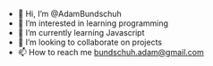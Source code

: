 - 👋 Hi, I’m @AdamBundschuh
- 👀 I’m interested in learning programming
- 🌱 I’m currently learning Javascript
- 💞️ I’m looking to collaborate on projects
- 📫 How to reach me bundschuh.adam@gmail.com

<!---
AdamBundschuh/AdamBundschuh is a ✨ special ✨ repository because its `README.md` (this file) appears on your GitHub profile.
You can click the Preview link to take a look at your changes.
--->
